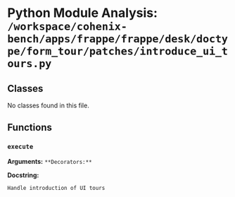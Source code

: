 # Python Module Analysis: `/workspace/cohenix-bench/apps/frappe/frappe/desk/doctype/form_tour/patches/introduce_ui_tours.py`

## Classes

No classes found in this file.


## Functions

### `execute`
**Arguments:** ``
**Decorators:** ``

**Docstring:**
```
Handle introduction of UI tours
```

